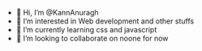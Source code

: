 - 👋 Hi, I’m @KannAnuragh
- 👀 I’m interested in Web development and other stuffs 
- 🌱 I’m currently learning css and javascript  
- 💞️ I’m looking to collaborate on noone for now

<!---
KannAnuragh/KannAnuragh is a ✨ special ✨ repository because its `README.md` (this file) appears on your GitHub profile.
You can click the Preview link to take a look at your changes.
--->
